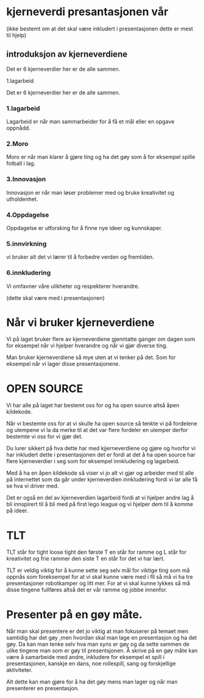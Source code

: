 # kjerneverdi presantasjonen vår
(ikke bestemt om at det skal være inkludert i presentasjonen dette er mest til hjelp)
## introduksjon av kjerneverdiene
Det er 6 kjerneverdier her er de alle sammen.

1.lagarbeid

Det er 6 kjerneverdier her er de alle sammen.

### 1.lagarbeid
 Lagarbeid er når man sammarbeider for å få et mål eller en opgave oppnådd.

### 2.Moro
Moro er når man klarer å gjøre ting og ha det gøy som å for eksempel spille fotball i lag.

### 3.Innovasjon
Innovasjon er når man løser problemer med og bruke kreativitet og utholdenhet.

### 4.Oppdagelse
Oppdagelse er utforsking for å finne  nye ideer og kunnskaper.

### 5.innvirkning
vi bruker alt det vi lærer til å forbedre verden og fremtiden.

### 6.innkludering
Vi omfavner våre ulikheter og respekterer hverandre.

(dette skal være med i presentasjonen)
# Når vi bruker kjerneverdiene
Vi på laget bruker flere av kjerneverdiene gjenntatte ganger om dagen som for eksempel når vi hjelper hverandre og når vi gjør diverse ting.

Man bruker kjerneverdiene så mye uten at vi tenker på det.
Som for eksempel når vi lager disse presentasjonene.

# OPEN SOURCE
Vi har alle på laget har bestemt oss for og ha open source altså åpen kildekode.

Når vi bestemte oss for at vi skulle ha open source så tenkte vi på fordelene og ulempene vi la da merke til at det var flere fordeler en ulemper derfor bestemte vi oss for vi gjør det.

Du lurer sikkert på hva dette har med kjjerneverdiene og gjøre og hvorfor vi har inkludert dette i presentasjonen det er fordi at det å ha open source har flere kjerneverdier i seg som for eksempel innkludering og lagarbeid.

Med å ha en åpen kildekode så viser vi jo alt vi gjør og arbeider med til alle på internettet som da går under kjerneverdien innkludering fordi vi lar alle få se hva vi driver med.

Det er også en del av kjerneverdien lagarbeid fordi at vi hjelper andre lag å bli innspirert til å bli med på first lego league og vi hjelper dem til å komme på ideer.

# TLT
TLT står for tight loose tight den første T en står for ramme og L står for kreativitet og frie rammer den siste T en står for det vi har lært.

TLT er veldig viktig for å kunne sette seg selv mål for viktige ting som må oppnås som foreksempel for at vi skal kunne være med i fll så må vi ha tre presentasjoner robotkamper og litt mer. For at vi skal kunne lykkes så må disse tingene fullføres altså det er vår ramme og jobbe innenfor.

 # Presenter på en gøy måte.
 Når man skal presentere er det jo viktig at man fokuserer på temaet men samtidig har det gøy ,men hvordan skal man lage en presentasjon og ha det gøy. Da kan man tenke selv hva man syns er gøy og da sette sammen de ulike tingene man som er gøy til presentsjonen. Å skrive på en gøy måte kan være å samarbeide med andre, inkludere for eksempel et spill i presentasjonen, kanskje en dans,  noe rollespill, sang og forskjellige aktiviteter.

 Alt dette kan man gjøre for å ha det gøy mens man lager og når man presenterer en presentasjon.

